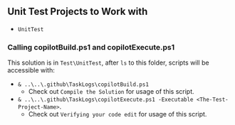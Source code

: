 ## Unit Test Projects to Work with

- `UnitTest`

### Calling copilotBuild.ps1 and copilotExecute.ps1

This solution is in `Test\UnitTest`, after `ls` to this folder, scripts will be accessible with:
- `& ..\..\.github\TaskLogs\copilotBuild.ps1`
  - Check out `Compile the Solution` for usage of this script.
- `& ..\..\.github\TaskLogs\copilotExecute.ps1 -Executable <The-Test-Project-Name>`. 
  - Check out `Verifying your code edit` for usage of this script.
